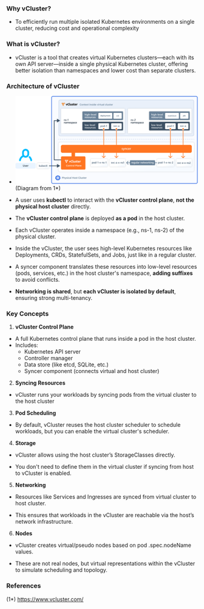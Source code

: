 ### Why vCluster?

- To efficiently run multiple isolated Kubernetes environments on a single cluster, reducing cost and operational complexity


### What is vCluster?

- vCluster is a tool that creates virtual Kubernetes clusters—each with its own API server—inside a single physical Kubernetes cluster, offering better isolation than namespaces and lower cost than separate clusters.

### Architecture of vCluster

- ![Architecture of vCluster)](vcluster-01.png) (Diagram from 1*) 

- A user uses **kubectl** to interact with the **vCluster control plane**, **not the physical host cluster** directly.

- The **vCluster control plane** is deployed **as a pod** in the host cluster.

- Each vCluster operates inside a namespace (e.g., ns-1, ns-2) of the physical cluster.

- Inside the vCluster, the user sees high-level Kubernetes resources like Deployments, CRDs, StatefulSets, and Jobs, just like in a regular cluster.

- A syncer component translates these resources into low-level resources (pods, services, etc.) in the host cluster's namespace, **adding suffixes** to avoid conflicts.

- **Networking is shared**, but **each vCluster is isolated by default**, ensuring strong multi-tenancy.

### Key Concepts

1. **vCluster Control Plane**
- A full Kubernetes control plane that runs inside a pod in the host cluster.
- Includes:
  - Kubernetes API server
  - Controller manager
  - Data store (like etcd, SQLite, etc.)
  - Syncer component (connects virtual and host cluster)

2. **Syncing Resources**
- vCluster runs your workloads by syncing pods from the virtual cluster to the host cluster

3. **Pod Scheduling**
- By default, vCluster reuses the host cluster scheduler to schedule workloads, but you can enable the virtual cluster's scheduler.

4. **Storage**
- vCluster allows using the host cluster’s StorageClasses directly.

- You don't need to define them in the virtual cluster if syncing from host to vCluster is enabled.

5. **Networking**
- Resources like Services and Ingresses are synced from virtual cluster to host cluster.

- This ensures that workloads in the vCluster are reachable via the host’s network infrastructure.

6. **Nodes**
- vCluster creates virtual/pseudo nodes based on pod .spec.nodeName values.

- These are not real nodes, but virtual representations within the vCluster to simulate scheduling and topology.


### References

(1*) https://www.vcluster.com/